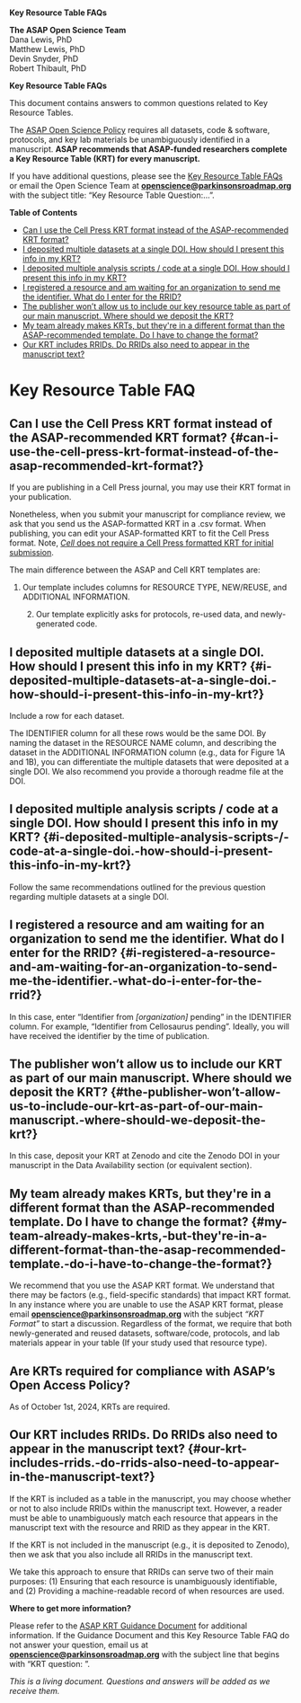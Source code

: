 

# 

**Key Resource Table FAQs**

**The ASAP Open Science Team**  
Dana Lewis, PhD  
Matthew Lewis, PhD  
Devin Snyder, PhD  
Robert Thibault, PhD

**Key Resource Table FAQs**

This document contains answers to common questions related to Key Resource Tables.

The [ASAP Open Science Policy](https://parkinsonsroadmap.org/open-science-policy/#) requires all datasets, code & software, protocols, and key lab materials be unambiguously identified in a manuscript. **ASAP recommends that ASAP-funded researchers complete a Key Resource Table (KRT) for every manuscript.**  

If you have additional questions, please see the [Key Resource Table FAQs](https://docs.google.com/document/u/0/d/1j0UroxoKuXaEsPzafeWJbWCp5K7FTqPcJSpNNAo8b7k/edit) or email the Open Science Team at [**openscience@parkinsonsroadmap.org**](mailto:openscience@parkinsonsroadmap.org) with the subject title: “Key Resource Table Question:...”.

**Table of Contents**

* [Can I use the Cell Press KRT format instead of the ASAP-recommended KRT format?](#can-i-use-the-cell-press-krt-format-instead-of-the-asap-recommended-krt-format?)  
* [I deposited multiple datasets at a single DOI. How should I present this info in my KRT?](#i-deposited-multiple-datasets-at-a-single-doi.-how-should-i-present-this-info-in-my-krt?)  
* [I deposited multiple analysis scripts / code at a single DOI. How should I present this info in my KRT?](#i-deposited-multiple-analysis-scripts-/-code-at-a-single-doi.-how-should-i-present-this-info-in-my-krt?)  
* [I registered a resource and am waiting for an organization to send me the identifier.  What do I enter for the RRID?](#i-registered-a-resource-and-am-waiting-for-an-organization-to-send-me-the-identifier.-what-do-i-enter-for-the-rrid?)  
* [The publisher won’t allow us to include our key resource table as part of our main manuscript. Where should we deposit the KRT?](#the-publisher-won’t-allow-us-to-include-our-krt-as-part-of-our-main-manuscript.-where-should-we-deposit-the-krt?)  
* [My team already makes KRTs, but they're in a different format than the ASAP-recommended template. Do I have to change the format?](#my-team-already-makes-krts,-but-they're-in-a-different-format-than-the-asap-recommended-template.-do-i-have-to-change-the-format?)  
* [Our KRT includes RRIDs. Do RRIDs also need to appear in the manuscript text?](#our-krt-includes-rrids.-do-rrids-also-need-to-appear-in-the-manuscript-text?)

# 

# **Key Resource Table FAQ**

## **Can I use the Cell Press KRT format instead of the ASAP-recommended KRT format?** {#can-i-use-the-cell-press-krt-format-instead-of-the-asap-recommended-krt-format?}

If you are publishing in a Cell Press journal, you may use their KRT format in your publication. 

Nonetheless, when you submit your manuscript for compliance review, we ask that you send us the ASAP-formatted KRT in a .csv format. When publishing, you can edit your ASAP-formatted KRT to fit the Cell Press format. Note, [*Cell* does not require a Cell Press formatted KRT for initial submission](https://www.cell.com/pb-assets/journals/research/cell/methods/Methods_Guide_general-1678470557763.pdf).

The main difference between the ASAP and Cell KRT templates are: 

1. Our template includes columns for RESOURCE TYPE, NEW/REUSE, and ADDITIONAL INFORMATION.

   2. Our template explicitly asks for protocols, re-used data, and newly-generated code.

## **I deposited multiple datasets at a single DOI. How should I present this info in my KRT?** {#i-deposited-multiple-datasets-at-a-single-doi.-how-should-i-present-this-info-in-my-krt?}

Include a row for each dataset. 

The IDENTIFIER column for all these rows would be the same DOI. By naming the dataset in the RESOURCE NAME column, and describing the dataset in the ADDITIONAL INFORMATION column (e.g., data for Figure 1A and 1B), you can differentiate the multiple datasets that were deposited at a single DOI. We also recommend you provide a thorough readme file at the DOI.

## **I deposited multiple analysis scripts / code at a single DOI. How should I present this info in my KRT?** {#i-deposited-multiple-analysis-scripts-/-code-at-a-single-doi.-how-should-i-present-this-info-in-my-krt?}

Follow the same recommendations outlined for the previous question regarding multiple datasets at a single DOI.

## **I registered a resource and am waiting for an organization to send me the identifier.  What do I enter for the RRID?** {#i-registered-a-resource-and-am-waiting-for-an-organization-to-send-me-the-identifier.-what-do-i-enter-for-the-rrid?}

In this case, enter “Identifier from *\[organization\]* pending” in the IDENTIFIER column. For example, “Identifier from Cellosaurus pending”. Ideally, you will have received the identifier by the time of publication.

## **The publisher won’t allow us to include our KRT as part of our main manuscript. Where should we deposit the KRT?** {#the-publisher-won’t-allow-us-to-include-our-krt-as-part-of-our-main-manuscript.-where-should-we-deposit-the-krt?}

In this case, deposit your KRT at Zenodo and cite the Zenodo DOI in your manuscript in the Data Availability section (or equivalent section).

## **My team already makes KRTs, but they're in a different format than the ASAP-recommended template. Do I have to change the format?** {#my-team-already-makes-krts,-but-they're-in-a-different-format-than-the-asap-recommended-template.-do-i-have-to-change-the-format?}

We recommend that you use the ASAP KRT format. We understand that there may be factors (e.g., field-specific standards) that impact KRT format. In any instance where you are unable to use the ASAP KRT format, please email [**openscience@parkinsonsroadmap.org**](mailto:openscience@parkinsonsroadmap.org) with the subject *“KRT Format”* to start a discussion. Regardless of the format, we require that both newly-generated and reused datasets, software/code, protocols, and lab materials appear in your table (If your study used that resource type).

## **Are KRTs required for compliance with ASAP’s Open Access Policy?**

As of October 1st, 2024, KRTs are required.

## **Our KRT includes RRIDs. Do RRIDs also need to appear in the manuscript text?** {#our-krt-includes-rrids.-do-rrids-also-need-to-appear-in-the-manuscript-text?}

If the KRT is included as a table in the manuscript, you may choose whether or not to also include RRIDs within the manuscript text. However, a reader must be able to unambiguously match each resource that appears in the manuscript text with the resource and RRID as they appear in the KRT.

If the KRT is not included in the manuscript (e.g., it is deposited to Zenodo), then we ask that you also include all RRIDs in the manuscript text.

We take this approach to ensure that RRIDs can serve two of their main purposes: (1)  Ensuring that each resource is unambiguously identifiable, and (2) Providing a machine-readable record of when resources are used. 

**Where to get more information?**

Please refer to the [ASAP KRT Guidance Document](https://docs.google.com/document/d/1FCnqC3VpvLFPLcshLSkmGPtRIFfh70MR7KkrXi7IMX4/edit) for additional information. If the Guidance Document and this Key Resource Table FAQ do not answer your question, email us at [**openscience@parkinsonsroadmap.org**](mailto:openscience@parkinsonsroadmap.org) with the subject line that begins with “KRT question: ”.

*This is a living document. Questions and answers will be added as we receive them.*  
